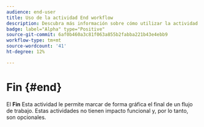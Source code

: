 ```yaml
---
audience: end-user
title: Uso de la actividad End workflow
description: Descubra más información sobre cómo utilizar la actividad End workflow
badge: label="Alpha" type="Positive"
source-git-commit: 6af0b460a3c81f063a855b2fabba221b43e4ebb9
workflow-type: tm+mt
source-wordcount: '41'
ht-degree: 12%

---
```



# Fin {#end}

El **Fin** Esta actividad le permite marcar de forma gráfica el final de un flujo de trabajo. Estas actividades no tienen impacto funcional y, por lo tanto, son opcionales.
